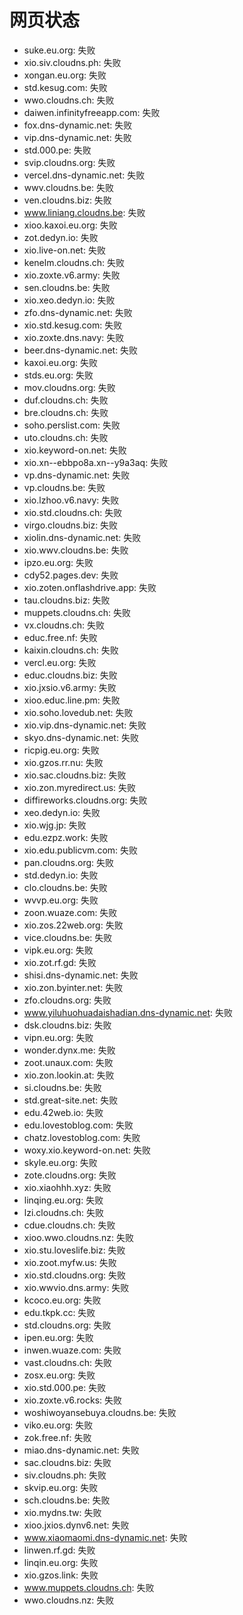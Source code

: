# 网页状态
- suke.eu.org: 失败
- xio.siv.cloudns.ph: 失败
- xongan.eu.org: 失败
- std.kesug.com: 失败
- wwo.cloudns.ch: 失败
- daiwen.infinityfreeapp.com: 失败
- fox.dns-dynamic.net: 失败
- vip.dns-dynamic.net: 失败
- std.000.pe: 失败
- svip.cloudns.org: 失败
- vercel.dns-dynamic.net: 失败
- wwv.cloudns.be: 失败
- ven.cloudns.biz: 失败
- www.liniang.cloudns.be: 失败
- xioo.kaxoi.eu.org: 失败
- zot.dedyn.io: 失败
- xio.live-on.net: 失败
- kenelm.cloudns.ch: 失败
- xio.zoxte.v6.army: 失败
- sen.cloudns.be: 失败
- xio.xeo.dedyn.io: 失败
- zfo.dns-dynamic.net: 失败
- xio.std.kesug.com: 失败
- xio.zoxte.dns.navy: 失败
- beer.dns-dynamic.net: 失败
- kaxoi.eu.org: 失败
- stds.eu.org: 失败
- mov.cloudns.org: 失败
- duf.cloudns.ch: 失败
- bre.cloudns.ch: 失败
- soho.perslist.com: 失败
- uto.cloudns.ch: 失败
- xio.keyword-on.net: 失败
- xio.xn--ebbpo8a.xn--y9a3aq: 失败
- vp.dns-dynamic.net: 失败
- vp.cloudns.be: 失败
- xio.lzhoo.v6.navy: 失败
- xio.std.cloudns.ch: 失败
- virgo.cloudns.biz: 失败
- xiolin.dns-dynamic.net: 失败
- xio.wwv.cloudns.be: 失败
- ipzo.eu.org: 失败
- cdy52.pages.dev: 失败
- xio.zoten.onflashdrive.app: 失败
- tau.cloudns.biz: 失败
- muppets.cloudns.ch: 失败
- vx.cloudns.ch: 失败
- educ.free.nf: 失败
- kaixin.cloudns.ch: 失败
- vercl.eu.org: 失败
- educ.cloudns.biz: 失败
- xio.jxsio.v6.army: 失败
- xioo.educ.line.pm: 失败
- xio.soho.lovedub.net: 失败
- xio.vip.dns-dynamic.net: 失败
- skyo.dns-dynamic.net: 失败
- ricpig.eu.org: 失败
- xio.gzos.rr.nu: 失败
- xio.sac.cloudns.biz: 失败
- xio.zon.myredirect.us: 失败
- diffireworks.cloudns.org: 失败
- xeo.dedyn.io: 失败
- xio.wjg.jp: 失败
- edu.ezpz.work: 失败
- xio.edu.publicvm.com: 失败
- pan.cloudns.org: 失败
- std.dedyn.io: 失败
- clo.cloudns.be: 失败
- wvvp.eu.org: 失败
- zoon.wuaze.com: 失败
- xio.zos.22web.org: 失败
- vice.cloudns.be: 失败
- vipk.eu.org: 失败
- xio.zot.rf.gd: 失败
- shisi.dns-dynamic.net: 失败
- xio.zon.byinter.net: 失败
- zfo.cloudns.org: 失败
- www.yiluhuohuadaishadian.dns-dynamic.net: 失败
- dsk.cloudns.biz: 失败
- vipn.eu.org: 失败
- wonder.dynx.me: 失败
- zoot.unaux.com: 失败
- xio.zon.lookin.at: 失败
- si.cloudns.be: 失败
- std.great-site.net: 失败
- edu.42web.io: 失败
- edu.lovestoblog.com: 失败
- chatz.lovestoblog.com: 失败
- woxy.xio.keyword-on.net: 失败
- skyle.eu.org: 失败
- zote.cloudns.org: 失败
- xio.xiaohhh.xyz: 失败
- linqing.eu.org: 失败
- lzi.cloudns.ch: 失败
- cdue.cloudns.ch: 失败
- xioo.wwo.cloudns.nz: 失败
- xio.stu.loveslife.biz: 失败
- xio.zoot.myfw.us: 失败
- xio.std.cloudns.org: 失败
- xio.wwvio.dns.army: 失败
- kcoco.eu.org: 失败
- edu.tkpk.cc: 失败
- std.cloudns.org: 失败
- ipen.eu.org: 失败
- inwen.wuaze.com: 失败
- vast.cloudns.ch: 失败
- zosx.eu.org: 失败
- xio.std.000.pe: 失败
- xio.zoxte.v6.rocks: 失败
- woshiwoyansebuya.cloudns.be: 失败
- viko.eu.org: 失败
- zok.free.nf: 失败
- miao.dns-dynamic.net: 失败
- sac.cloudns.biz: 失败
- siv.cloudns.ph: 失败
- skvip.eu.org: 失败
- sch.cloudns.be: 失败
- xio.mydns.tw: 失败
- xioo.jxios.dynv6.net: 失败
- www.xiaomaomi.dns-dynamic.net: 失败
- linwen.rf.gd: 失败
- linqin.eu.org: 失败
- xio.gzos.link: 失败
- www.muppets.cloudns.ch: 失败
- wwo.cloudns.nz: 失败

